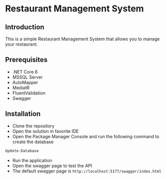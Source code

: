 # Restaurant Management System

## Introduction

This is a simple Restaurant Management System that allows you to manage your restaurant. 

## Prerequisites

- .NET Core 6
- MSSQL Server
- AutoMapper
- MediatR
- FluentValidation
- Swagger

## Installation

- Clone the repository
- Open the solution in favorite IDE
- Open the Package Manager Console and run the following command to create the database

```bash
Update-Database
```

- Run the application
- Open the swagger page to test the API
- The default swagger page is `http://localhost:5177/swagger/index.html`